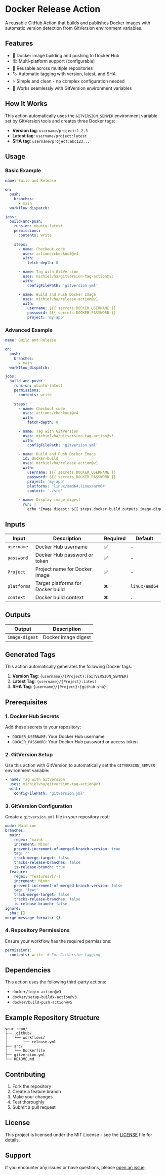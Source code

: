# Docker Release Action

A reusable GitHub Action that builds and publishes Docker images with automatic version detection from GitVersion environment variables.

## Features

- 🐳 Docker image building and pushing to Docker Hub
- 🏗️ Multi-platform support (configurable)
- 🔄 Reusable across multiple repositories
- 🏷️ Automatic tagging with version, latest, and SHA
- ⚡ Simple and clean - no complex configuration needed
- 🎯 Works seamlessly with GitVersion environment variables

## How It Works

This action automatically uses the `GITVERSION_SEMVER` environment variable set by GitVersion tools and creates three Docker tags:
- **Version tag**: `username/project:1.2.3`
- **Latest tag**: `username/project:latest`  
- **SHA tag**: `username/project:abc123...`

## Usage

### Basic Example

```yaml
name: Build and Release

on:
  push:
    branches:
      - main
  workflow_dispatch:

jobs:
  build-and-push:
    runs-on: ubuntu-latest
    permissions:
      contents: write
    
    steps:
      - name: Checkout code
        uses: actions/checkout@v4
        with:
          fetch-depth: 0

      - name: Tag with GitVersion
        uses: michielvha/gitversion-tag-action@v3
        with:
          configFilePath: 'gitversion.yml'

      - name: Build and Push Docker Image
        uses: michielvha/release-action@v1
        with:
          username: ${{ secrets.DOCKER_USERNAME }}
          password: ${{ secrets.DOCKER_PASSWORD }}
          project: 'my-app'
```

### Advanced Example

```yaml
name: Build and Release

on:
  push:
    branches:
      - main
  workflow_dispatch:

jobs:
  build-and-push:
    runs-on: ubuntu-latest
    permissions:
      contents: write
    
    steps:
      - name: Checkout code
        uses: actions/checkout@v4
        with:
          fetch-depth: 0

      - name: Tag with GitVersion
        uses: michielvha/gitversion-tag-action@v3
        with:
          configFilePath: 'gitversion.yml'

      - name: Build and Push Docker Image
        id: docker-build
        uses: michielvha/release-action@v1
        with:
          username: ${{ secrets.DOCKER_USERNAME }}
          password: ${{ secrets.DOCKER_PASSWORD }}
          project: 'my-app'
          platforms: 'linux/amd64,linux/arm64'
          context: './src'
      
      - name: Display image digest
        run: |
          echo "Image digest: ${{ steps.docker-build.outputs.image-digest }}"
```

## Inputs

| Input | Description | Required | Default |
|-------|-------------|----------|---------|
| `username` | Docker Hub username | ✅ | - |
| `password` | Docker Hub password or token | ✅ | - |
| `Project` | Project name for Docker image | ✅ | - |
| `platforms` | Target platforms for Docker build | ❌ | `linux/amd64` |
| `context` | Docker build context | ❌ | `.` |

## Outputs

| Output | Description |
|--------|-------------|
| `image-digest` | Docker image digest |

## Generated Tags

This action automatically generates the following Docker tags:

1. **Version Tag**: `{username}/{Project}:{GITVERSION_SEMVER}`
2. **Latest Tag**: `{username}/{Project}:latest`
3. **SHA Tag**: `{username}/{Project}:{github.sha}`

## Prerequisites

### 1. Docker Hub Secrets

Add these secrets to your repository:

- `DOCKER_USERNAME`: Your Docker Hub username
- `DOCKER_PASSWORD`: Your Docker Hub password or access token

### 2. GitVersion Setup

Use this action with GitVersion to automatically set the `GITVERSION_SEMVER` environment variable:

```yaml
- name: Tag with GitVersion
  uses: michielvha/gitversion-tag-action@v3
  with:
    configFilePath: 'gitversion.yml'
```

### 3. GitVersion Configuration

Create a `gitversion.yml` file in your repository root:

```yaml
mode: MainLine
branches:
  main:
    regex: ^main$
    increment: Minor
    prevent-increment-of-merged-branch-version: true
    tag: ''
    track-merge-target: false
    tracks-release-branches: false
    is-release-branch: true
  feature:
    regex: ^features?[/-]
    increment: Minor
    prevent-increment-of-merged-branch-version: false
    tag: 'feat'
    track-merge-target: false
    tracks-release-branches: false
    is-release-branch: false
ignore:
  sha: []
merge-message-formats: {}
```

### 4. Repository Permissions

Ensure your workflow has the required permissions:

```yaml
permissions:
  contents: write  # For GitVersion tagging
```

## Dependencies

This action uses the following third-party actions:

- `docker/login-action@v3`
- `docker/setup-buildx-action@v3`
- `docker/build-push-action@v5`

## Example Repository Structure

```
your-repo/
├── .github/
│   └── workflows/
│       └── release.yml
├── src/
│   └── Dockerfile
├── gitversion.yml
└── README.md
```

## Contributing

1. Fork the repository
2. Create a feature branch
3. Make your changes
4. Test thoroughly
5. Submit a pull request

## License

This project is licensed under the MIT License - see the [LICENSE](LICENSE) file for details.

## Support

If you encounter any issues or have questions, please [open an issue](https://github.com/michielvha/release-action/issues).
